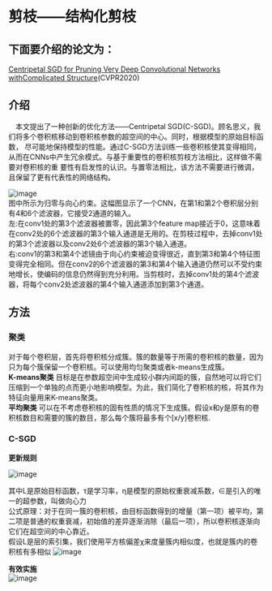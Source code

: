 # 剪枝——结构化剪枝
## 下面要介绍的论文为：
[Centripetal SGD for Pruning Very Deep Convolutional Networks withComplicated Structure](https://openaccess.thecvf.com/content_CVPR_2019/papers/Ding_Centripetal_SGD_for_Pruning_Very_Deep_Convolutional_Networks_With_Complicated_CVPR_2019_paper.pdf)(CVPR2020)
## 介绍
&emsp;本文提出了一种创新的优化方法——Centripetal SGD(C-SGD)。顾名思义，我们将多个卷积核移动到卷积核参数的超空间的中心。同时，根据模型的原始目标函数，
尽可能地保持模型的性能。通过C-SGD方法训练一些卷积核使其变得相同，从而在CNNs中产生冗余模式。与基于重要性的卷积核剪枝方法相比，这样做不需要对卷积核的重
要性有启发性的认识。与置零法相比，该方法不需要进行微调，且保留了更有代表性的网络结构。 
    
![image](https://user-images.githubusercontent.com/80331072/118096150-90ab9e80-b403-11eb-89f2-6617e946b085.png)  
图中所示为归零与向心约束。这幅图显示了一个CNN，在第1和第2个卷积层分别有4和6个滤波器，它接受2通道的输入。  
左:在conv1处的第3个滤波器被置零，因此第3个feature map接近于0，这意味着在conv2处的6个滤波器的第3个输入通道是无用的。在剪枝过程中，去掉conv1处的第3个滤波器以及conv2处6个滤波器的第3个输入通道。  
右:conv1的第3和第4个滤镜由于向心约束被迫变得很近，直到第3和第4个特征图变得完全相同。但在conv2的6个滤波器的第3和第4个输入通道仍然可以不受约束地增长，使编码的信息仍然得到充分利用。当剪枝时，去掉conv1处的第4个滤波器，将每个conv2处滤波器的第4个输入通道添加到第3个通道。  
## 方法
### 聚类
对于每个卷积层，首先将卷积核分成簇。簇的数量等于所需的卷积核的数量，因为只为每个簇保留一个卷积核。可以使用均匀聚类或者k-means生成簇。  
**K-means聚类** 目标是在参数超空间中生成较小群内间距的簇，自然地可以将它们压缩到一个单独的点而更小地影响模型。为此，我们简化了卷积核的核，将其作为特征向量用来K-means聚类。  
**平均聚类** 可以在不考虑卷积核的固有性质的情况下生成簇。假设x和y是原有的卷积核数目和需要的簇的数目，那么每个簇将最多有个[x/y]卷积核.  
### C-SGD
**更新规则**  

![image](https://user-images.githubusercontent.com/80331072/118098355-5ee80700-b406-11eb-9189-f851ef3d9c68.png)

其中L是原始目标函数，τ是学习率，η是模型的原始权重衰减系数，∈是引入的唯一的超参数，叫做向心力  
公式原理：对于在同一簇的卷积核，由目标函数得到的增量（第一项）被平均，第二项是普通的权重衰减，初始值的差异逐渐消除（最后一项），所以卷积核逐渐向它们在超空间的中心靠近。  
假设L是层的索引集，我们使用平方核偏差χ来度量簇内相似度，也就是簇内的卷积核有多相似
![image](https://user-images.githubusercontent.com/80331072/118098608-b1292800-b406-11eb-983f-e0eb43619a51.png)  

**有效实施**  
![image](https://user-images.githubusercontent.com/80331072/118099550-f863e880-b407-11eb-8172-d2b9f3119d88.png)



